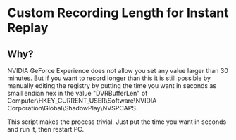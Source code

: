 # Custom Recording Length for Instant Replay

## Why?
NVIDIA GeForce Experience does not allow you set any value larger than 30 minutes. But if you want to record longer than this it is still possible by manually editing the registry by putting the time you want in seconds as small endian hex in the value "DVRBufferLen" of Computer\HKEY_CURRENT_USER\Software\NVIDIA Corporation\Global\ShadowPlay\NVSPCAPS.

This script makes the process trivial. Just put the time you want in seconds and run it, then restart PC.
